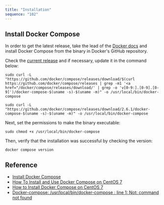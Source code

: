 ```yaml
---
title: "Installation"
sequence: "102"
---
```


## Install Docker Compose

In order to get the latest release, take the lead of the [Docker docs](https://docs.docker.com/compose/install/) and
install Docker Compose from the binary in Docker's GitHub repository.

Check the [current release](https://github.com/docker/compose/releases) and if necessary, update it in the command below:

```text
sudo curl -L "https://github.com/docker/compose/releases/download/$(curl https://github.com/docker/compose/releases | grep -m1 '<a href="/docker/compose/releases/download/' | grep -o 'v[0-9:].[0-9].[0-9]')/docker-compose-$(uname -s)-$(uname -m)" -o /usr/local/bin/docker-compose
```

```text
sudo curl -L "https://github.com/docker/compose/releases/download/2.6.1/docker-compose-$(uname -s)-$(uname -m)" -o /usr/local/bin/docker-compose
```

Next, set the permissions to make the binary executable:

```text
sudo chmod +x /usr/local/bin/docker-compose
```

Then, verify that the installation was successful by checking the version:

```text
docker compose version
```




## Reference

- [Install Docker Compose](https://docs.docker.com/compose/install/)
- [How To Install and Use Docker Compose on CentOS 7](https://www.digitalocean.com/community/tutorials/how-to-install-and-use-docker-compose-on-centos-7)
- [How to Install Docker Compose on CentOS 7](https://phoenixnap.com/kb/install-docker-compose-centos-7)
- [Docker-compose: /usr/local/bin/docker-compose : line 1: Not: command not found](https://stackoverflow.com/questions/58747879/docker-compose-usr-local-bin-docker-compose-line-1-not-command-not-found)

